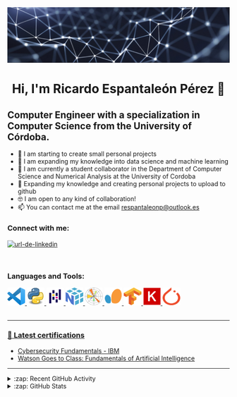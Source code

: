 <!--
**richardesp/richardesp** is a ✨ _special_ ✨ repository because its `README.md` (this file) appears on your GitHub profile.

Here are some ideas to get you started:

- 🔭 I’m currently working on ...
- 🌱 I’m currently learning ...
- 👯 I’m looking to collaborate on ...
- 🤔 I’m looking for help with ...
- 💬 Ask me about ...
- 📫 How to reach me: ...
- 😄 Pronouns: ...
- ⚡ Fun fact: ...
-->
<img src="icons/banner.jpg" alt="Descripción de la imagen">


<h1 align="center">Hi, I'm Ricardo Espantaleón Pérez 👋</h1>

## Computer Engineer with a specialization in Computer Science from the University of Córdoba.

- 🔭 I am starting to create small personal projects
- 🤖 I am expanding my knowledge into data science and machine learning
- 👯 I am currently a student collaborator in the Department of Computer Science and Numerical Analysis at the University of Cordoba
- 🥅 Expanding my knowledge and creating personal projects to upload to github
- 🤓 I am open to any kind of collaboration!
- 📫 You can contact me at the email respantaleonp@outlook.es
<h3 align="left">Connect with me:</h3>
<p align="left">
<a href="https://www.linkedin.com/in/respantaleonp/?locale=en_US" target="blank"><img align="center" src="https://raw.githubusercontent.com/rahuldkjain/github-profile-readme-generator/master/src/images/icons/Social/linked-in-alt.svg" alt="url-de-linkedin" height="30" width="40" /></a>
</p>

<br />

<h3 align="left">Languages and Tools:</h3>


<p align="left"> <a href="https://code.visualstudio.com/" target="_blank" rel="noreferrer"> <img src="icons/Visual_studio_code.png" alt="angular" width="40" height="40"/> 
</a> <a href="https://www.python.org/" target="_blank" rel="noreferrer"> <img src="icons/Python.png" width="40" height="40"/> 
</a> <a href="https://pandas.pydata.org/"> <img src="icons/Pandas.png" alt="express" width="40" height="40"/> 
</a> <a href="https://numpy.org/"> <img src="icons/Numpy.png" alt="express" width="40" height="40"/>
</a> <a href="https://matplotlib.org/"> <img src="icons/Matplotlib.png" alt="express" width="40" height="40"/>
</a> <a href="https://scikit-learn.org/stable/"> <img src="icons/scikit.png" alt="express" width="40" height="40"/>
</a> <a href="https://www.tensorflow.org/?hl=es-419"> <img src="icons/Tensorflow.png" alt="express" width="40" height="40"/>
</a> <a href="https://keras.io/"> <img src="icons/Keras.png" alt="express" width="40" height="40"/>
</a> <a href="https://pytorch.org/"> <img src="icons/PyTorch.png" alt="express" width="40" height="40"/>

<br />
<br />

---

### 📕 Latest certifications

- [Cybersecurity Fundamentals - IBM](https://www.credly.com/badges/6b18ad11-f0dd-40e5-8373-e72f491cad7e?source=linked_in_profile)
- [Watson Goes to Class: Fundamentals of Artificial Intelligence](https://www.credly.com/badges/2c88bb78-9b2f-412c-8c89-c781eccc2170?source=linked_in_profile)

---

<details>
  <summary>:zap: Recent GitHub Activity</summary>
  <br>
  
<!--START_SECTION:activity-->
[![Readme Card](https://github-readme-stats.vercel.app/api/pin/?username=richardesp&repo=moviejet)](https://github.com/richardesp/moviejet)
[![Readme Card](https://github-readme-stats.vercel.app/api/pin/?username=richardesp&repo=Masked-Face-Detection)](https://github.com/richardesp/Masked-Face-Detection)
[![Readme Card](https://github-readme-stats.vercel.app/api/pin/?username=richardesp&repo=cudaKNN)](https://github.com/richardesp/cudaKNN)
<!--END_SECTION:activity-->

</details>

<details>
  <br>
  <summary>:zap: GitHub Stats</summary>

  ![richardesp's GitHub stats](https://github-readme-stats.vercel.app/api?username=richardesp&count_private=true&show_icons=true&theme=highcontrast)
     
  [![Top Langs](https://github-readme-stats.vercel.app/api/top-langs/?username=richardesp)](https://github.com/richardesp/richardesp)


</details>

[twitter]: https://twitter.com/richardesp16
[instagram]: https://instagram.com/richardesp_16
[linkedin]: https://www.linkedin.com/in/ricardo-espantale%C3%B3n-p%C3%A9rez-328b0a1b4/?originalSubdomain=es
